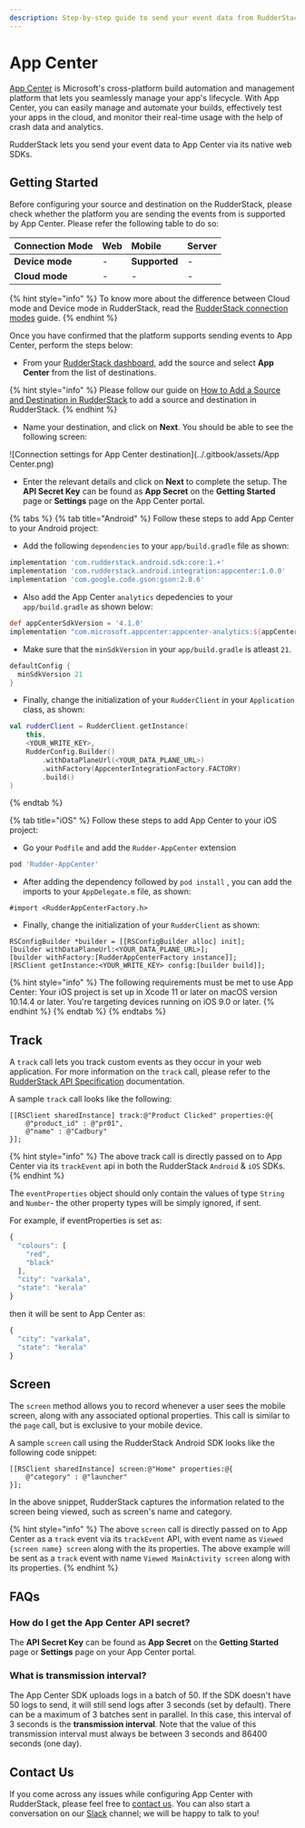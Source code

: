```yaml
---
description: Step-by-step guide to send your event data from RudderStack to App Center
---
```


# App Center

[App Center](https://appcenter.ms/) is Microsoft's cross-platform build automation and management platform that lets you seamlessly manage your app's lifecycle. With App Center, you can easily manage and automate your builds, effectively test your apps in the cloud, and monitor their real-time usage with the help of crash data and analytics.

RudderStack lets you send your event data to App Center via its native web SDKs.

## Getting Started

Before configuring your source and destination on the RudderStack, please check whether the platform you are sending the events from is supported by App Center. Please refer the following table to do so:

| **Connection Mode** | **Web** | **Mobile**    | **Server** |
| :------------------ | :------ | :------------ | :--------- |
| **Device mode**     | -       | **Supported** | -          |
| **Cloud mode**      | -       | -             | -          |

{% hint style="info" %}
To know more about the difference between Cloud mode and Device mode in RudderStack, read the [RudderStack connection modes](https://docs.rudderstack.com/get-started/rudderstack-connection-modes) guide.
{% endhint %}

Once you have confirmed that the platform supports sending events to App Center, perform the steps below:

- From your [RudderStack dashboard](https://app.rudderstack.com/), add the source and select **App Center** from the list of destinations.

{% hint style="info" %}
Please follow our guide on [How to Add a Source and Destination in RudderStack](https://docs.rudderstack.com/how-to-guides/adding-source-and-destination-rudderstack) to add a source and destination in RudderStack.
{% endhint %}

- Name your destination, and click on **Next**. You should be able to see the following screen:

![Connection settings for App Center destination](../.gitbook/assets/App Center.png)

- Enter the relevant details and click on **Next** to complete the setup. The **API Secret Key** can be found as **App Secret** on the **Getting Started** page or **Settings** page on the App Center portal.

{% tabs %}
{% tab title="Android" %}
Follow these steps to add App Center to your Android project:

- Add the following `dependencies` to your `app/build.gradle` file as shown:

```groovy
implementation 'com.rudderstack.android.sdk:core:1.+'
implementation 'com.rudderstack.android.integration:appcenter:1.0.0'
implementation 'com.google.code.gson:gson:2.8.6'
```

- Also add the App Center `analytics` depedencies to your `app/build.gradle` as shown below:

```groovy
def appCenterSdkVersion = '4.1.0'
implementation "com.microsoft.appcenter:appcenter-analytics:${appCenterSdkVersion}"
```

- Make sure that the `minSdkVersion` in your `app/build.gradle` is atleast `21`.

```groovy
defaultConfig {
  minSdkVersion 21
}
```

- Finally, change the initialization of your `RudderClient` in your `Application` class, as shown:

```kotlin
val rudderClient = RudderClient.getInstance(
    this,
    <YOUR_WRITE_KEY>,
    RudderConfig.Builder()
        .withDataPlaneUrl(<YOUR_DATA_PLANE_URL>)
        .withFactory(AppcenterIntegrationFactory.FACTORY)
        .build()
)
```

{% endtab %}

{% tab title="iOS" %}
Follow these steps to add App Center to your iOS project:

* Go your `Podfile` and add the `Rudder-AppCenter` extension

```ruby
pod 'Rudder-AppCenter'
```

* After adding the dependency followed by `pod install` , you can add the imports to your `AppDelegate.m` file, as shown:

```xcode
#import <RudderAppCenterFactory.h>
```

* Finally, change the initialization of your `RudderClient` as shown:

```xcode
RSConfigBuilder *builder = [[RSConfigBuilder alloc] init];
[builder withDataPlaneUrl:<YOUR_DATA_PLANE_URL>];
[builder withFactory:[RudderAppCenterFactory instance]];
[RSClient getInstance:<YOUR_WRITE_KEY> config:[builder build]];
```
{% hint style="info" %}
The following requirements must be met to use App Center: Your iOS project is set up in Xcode 11 or later on macOS version 10.14.4 or later. You're targeting devices running on iOS 9.0 or later.
{% endhint %}
{% endtab %}
{% endtabs %}

## Track

A `track` call lets you track custom events as they occur in your web application. For more information on the `track` call, please refer to the [RudderStack API Specification](https://docs.rudderstack.com/rudderstack-api-spec) documentation.

A sample `track` call looks like the following:

```xcode
[[RSClient sharedInstance] track:@"Product Clicked" properties:@{
    @"product_id" : @"pr01",
    @"name" : @"Cadbury"
}];
```

{% hint style="info" %}
The above track call is directly passed on to App Center via its `trackEvent` api in both the RudderStack `Android` & `iOS` SDKs.
{% endhint %}

The `eventProperties` object should only contain the values of type `String` and `Number`- the other property types will be simply ignored, if sent.

For example, if eventProperties is set as: 

```javascript
{
  "colours": [
    "red",
    "black"
  ],
  "city": "varkala",
  "state": "kerala"
}
```

then it will be sent to App Center as: 

```javascript
{
  "city": "varkala",
  "state": "kerala"
}
```
## Screen

The `screen` method allows you to record whenever a user sees the mobile screen, along with any associated optional properties. This call is similar to the `page` call, but is exclusive to your mobile device.

A sample `screen` call using the RudderStack Android SDK looks like the following code snippet:

```xcode
[[RSClient sharedInstance] screen:@"Home" properties:@{
    @"category" : @"launcher"
}];
```

In the above snippet, RudderStack captures the information related to the screen being viewed, such as screen's name and category.

{% hint style="info" %}
The above `screen` call is directly passed on to App Center as a `track` event via its `trackEvent` API, with event name as `Viewed {screen name} screen` along with the its properties. The above example will be sent as a `track` event with name `Viewed MainActivity screen` along with its properties.
{% endhint %}

## FAQs

### How do I get the App Center API secret?

The **API Secret Key** can be found as **App Secret** on the **Getting Started** page or **Settings** page on your App Center portal.

### What is transmission interval?

The App Center SDK uploads logs in a batch of 50. If the SDK doesn't have 50 logs to send, it will still send logs after 3 seconds (set by default). There can be a maximum of 3 batches sent in parallel. In this case, this interval of 3 seconds is the **transmission interval**. Note that the value of this transmission interval must always be between 3 seconds and 86400 seconds (one day).

## Contact Us

If you come across any issues while configuring App Center with RudderStack, please feel free to [contact us](mailto:%20docs@rudderstack.com). You can also start a conversation on our [Slack](https://resources.rudderstack.com/join-rudderstack-slack) channel; we will be happy to talk to you!
